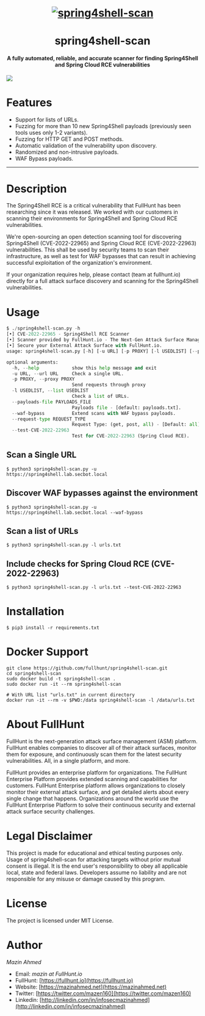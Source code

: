 <h1 align="center">
  <a href="https://fullhunt.io/"><img src="https://dkh9ehwkisc4.cloudfront.net/static/files/2bcb1bb9-7c6f-4013-83a7-39774bd40e68-1.png" alt="spring4shell-scan"></a>
  <br>
</h1>
<h1 align="center">spring4shell-scan</h1>

<h4 align="center">A fully automated, reliable, and accurate scanner for finding Spring4Shell and Spring Cloud RCE vulnerabilities</h4>



![](https://dkh9ehwkisc4.cloudfront.net/static/files/8b677a1b-7c53-40b1-933e-e10f571c8bb8-spring4shell-Demo.png)


# Features

- Support for lists of URLs.
- Fuzzing for more than 10 new Spring4Shell payloads (previously seen tools uses only 1-2 variants).
- Fuzzing for HTTP GET and POST methods.
- Automatic validation of the vulnerability upon discovery.
- Randomized and non-intrusive payloads.
- WAF Bypass payloads.

---

# Description

The Spring4Shell RCE is a critical vulnerability that FullHunt has been researching since it was released. We worked with our customers in scanning their environments for Spring4Shell and Spring Cloud RCE vulnerabilities.

We're open-sourcing an open detection scanning tool for discovering Spring4Shell (CVE-2022-22965) and Spring Cloud RCE (CVE-2022-22963) vulnerabilities. This shall be used by security teams to scan their infrastructure, as well as test for WAF bypasses that can result in achieving successful exploitation of the organization's environment.

If your organization requires help, please contact (team at fullhunt.io) directly for a full attack surface discovery and scanning for the Spring4Shell vulnerabilities.

# Usage

```python
$ ./spring4shell-scan.py -h
[•] CVE-2022-22965 - Spring4Shell RCE Scanner
[•] Scanner provided by FullHunt.io - The Next-Gen Attack Surface Management Platform.
[•] Secure your External Attack Surface with FullHunt.io.
usage: spring4shell-scan.py [-h] [-u URL] [-p PROXY] [-l USEDLIST] [--payloads-file PAYLOADS_FILE] [--waf-bypass] [--request-type REQUEST_TYPE] [--test-CVE-2022-22963]

optional arguments:
  -h, --help            show this help message and exit
  -u URL, --url URL     Check a single URL.
  -p PROXY, --proxy PROXY
                        Send requests through proxy
  -l USEDLIST, --list USEDLIST
                        Check a list of URLs.
  --payloads-file PAYLOADS_FILE
                        Payloads file - [default: payloads.txt].
  --waf-bypass          Extend scans with WAF bypass payloads.
  --request-type REQUEST_TYPE
                        Request Type: (get, post, all) - [Default: all].
  --test-CVE-2022-22963
                        Test for CVE-2022-22963 (Spring Cloud RCE).

```

## Scan a Single URL

```shell
$ python3 spring4shell-scan.py -u https://spring4shell.lab.secbot.local
```

## Discover WAF bypasses against the environment

```shell
$ python3 spring4shell-scan.py -u https://spring4shell.lab.secbot.local --waf-bypass
```

## Scan a list of URLs

```shell
$ python3 spring4shell-scan.py -l urls.txt
```

## Include checks for Spring Cloud RCE (CVE-2022-22963)

```shell
$ python3 spring4shell-scan.py -l urls.txt --test-CVE-2022-22963

```

# Installation

```
$ pip3 install -r requirements.txt
```

# Docker Support

```shell
git clone https://github.com/fullhunt/spring4shell-scan.git
cd spring4shell-scan
sudo docker build -t spring4shell-scan .
sudo docker run -it --rm spring4shell-scan

# With URL list "urls.txt" in current directory
docker run -it --rm -v $PWD:/data spring4shell-scan -l /data/urls.txt
```

# About FullHunt

FullHunt is the next-generation attack surface management (ASM) platform. FullHunt enables companies to discover all of their attack surfaces, monitor them for exposure, and continuously scan them for the latest security vulnerabilities. All, in a single platform, and more.

FullHunt provides an enterprise platform for organizations. The FullHunt Enterprise Platform provides extended scanning and capabilities for customers. FullHunt Enterprise platform allows organizations to closely monitor their external attack surface, and get detailed alerts about every single change that happens. Organizations around the world use the FullHunt Enterprise Platform to solve their continuous security and external attack surface security challenges.

# Legal Disclaimer
This project is made for educational and ethical testing purposes only. Usage of spring4shell-scan for attacking targets without prior mutual consent is illegal. It is the end user's responsibility to obey all applicable local, state and federal laws. Developers assume no liability and are not responsible for any misuse or damage caused by this program.


# License
The project is licensed under MIT License.


# Author
*Mazin Ahmed*
* Email: *mazin at FullHunt.io*
* FullHunt: [https://fullhunt.io](https://fullhunt.io)
* Website: [https://mazinahmed.net](https://mazinahmed.net)
* Twitter: [https://twitter.com/mazen160](https://twitter.com/mazen160)
* Linkedin: [http://linkedin.com/in/infosecmazinahmed](http://linkedin.com/in/infosecmazinahmed)
